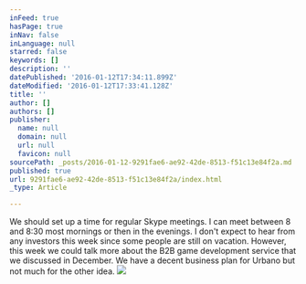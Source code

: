 ```yaml
---
inFeed: true
hasPage: true
inNav: false
inLanguage: null
starred: false
keywords: []
description: ''
datePublished: '2016-01-12T17:34:11.899Z'
dateModified: '2016-01-12T17:33:41.128Z'
title: ''
author: []
authors: []
publisher:
  name: null
  domain: null
  url: null
  favicon: null
sourcePath: _posts/2016-01-12-9291fae6-ae92-42de-8513-f51c13e84f2a.md
published: true
url: 9291fae6-ae92-42de-8513-f51c13e84f2a/index.html
_type: Article

---
```

We should set up a time for regular Skype meetings.  I can meet between 8 and 8:30 most mornings or then in the evenings.  I don't expect to hear from any investors this week since some people are still on vacation.  However, this week we could talk more about the B2B game development service that we discussed in December.  We have a decent business plan for Urbano but not much for the other idea.
![](https://the-grid-user-content.s3-us-west-2.amazonaws.com/105dcd55-4165-429f-b422-464f92dee0b0.jpg)